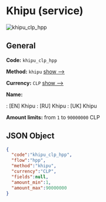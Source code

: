 
# Khipu (service) 
![khipu_clp_hpp](https://static.openfintech.io/payment_methods/khipu_clp_hpp/logo.svg?w=400&c=v0.59.26#w200)  

## General 
 
**Code:** `khipu_clp_hpp` 
 
**Method:** `khipu` 
 [show -->](/payment-methods/khipu/) 
 
**Currency:** `CLP` [show -->](/currencies/CLP/) 
 
**Name:** 
 
:	[EN] Khipu 
:	[RU] Khipu 
:	[UK] Khipu 
 
**Amount limits:** from `1` to `90000000` CLP 

## JSON Object 

```json
{
  "code":"khipu_clp_hpp",
  "flow":"hpp",
  "method":"khipu",
  "currency":"CLP",
  "fields":null,
  "amount_min":1,
  "amount_max":90000000
}
```  
